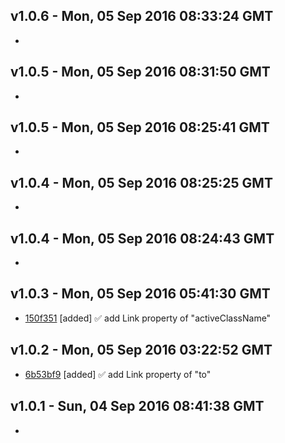 v1.0.6 - Mon, 05 Sep 2016 08:33:24 GMT
--------------------------------------

- 


v1.0.5 - Mon, 05 Sep 2016 08:31:50 GMT
--------------------------------------

- 


v1.0.5 - Mon, 05 Sep 2016 08:25:41 GMT
--------------------------------------

- 


v1.0.4 - Mon, 05 Sep 2016 08:25:25 GMT
--------------------------------------

- 


v1.0.4 - Mon, 05 Sep 2016 08:24:43 GMT
--------------------------------------

- 


v1.0.3 - Mon, 05 Sep 2016 05:41:30 GMT
--------------------------------------

- [150f351](../../commit/150f351) [added] ✅ add Link property of "activeClassName"


v1.0.2 - Mon, 05 Sep 2016 03:22:52 GMT
--------------------------------------

- [6b53bf9](../../commit/6b53bf9) [added] ✅ add Link property of "to"


v1.0.1 - Sun, 04 Sep 2016 08:41:38 GMT
--------------------------------------

- 
